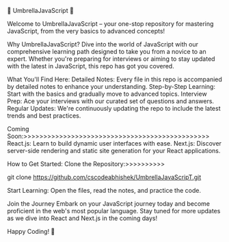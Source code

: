 🌟 UmbrellaJavaScript 🌟


Welcome to UmbrellaJavaScript – your one-stop repository for mastering JavaScript, from the very basics to advanced concepts!

Why UmbrellaJavaScript?
Dive into the world of JavaScript with our comprehensive learning path designed to take you from a novice to an expert. Whether you're preparing for interviews or aiming to stay updated with the latest in JavaScript, this repo has got you covered.

What You'll Find Here:
Detailed Notes: Every file in this repo is accompanied by detailed notes to enhance your understanding.
Step-by-Step Learning: Start with the basics and gradually move to advanced topics.
Interview Prep: Ace your interviews with our curated set of questions and answers.
Regular Updates: We're continuously updating the repo to include the latest trends and best practices.

Coming Soon:>>>>>>>>>>>>>>>>>>>>>>>>>>>>>>>>>>>>>>>>>>>>>>>
React.js: Learn to build dynamic user interfaces with ease.
Next.js: Discover server-side rendering and static site generation for your React applications.

How to Get Started:
Clone the Repository:>>>>>>>>>>

git clone <https://github.com/cscodeabhishek/UmbrellaJavaScripT.git>


Start Learning: Open the files, read the notes, and practice the code.

Join the Journey
Embark on your JavaScript journey today and become proficient in the web's most popular language. Stay tuned for more updates as we dive into React and Next.js in the coming days!

Happy Coding! 🚀
